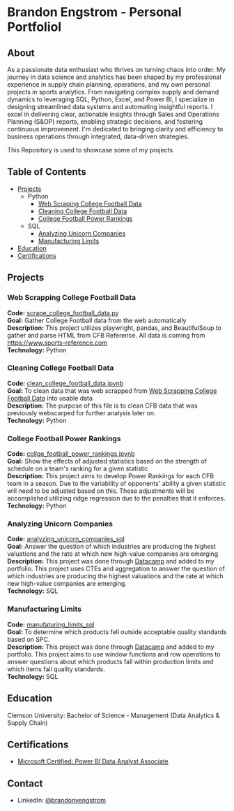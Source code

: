 # Brandon Engstrom - Personal Portfoliol

## About 

As a passionate data enthusiast who thrives on turning chaos into order. My journey in data science and analytics has been shaped by my professional experience in supply chain planning, operations, and my own personal projects in sports analytics. From navigating complex supply and demand dynamics to leveraging SQL, Python, Excel, and Power BI, I specialize in designing streamlined data systems and automating insightful reports. I excel in delivering clear, actionable insights through Sales and Operations Planning (S&OP) reports, enabling strategic decisions, and fostering continuous improvement. I'm dedicated to bringing clarity and efficiency to business operations through integrated, data-driven strategies.

This Repository is used to showcase some of my projects

## Table of Contents
  - [Projects](#Projects)
    - Python
      - [Web Scraping College Football Data](#Web-Scrapping-College-Football-Data)
      - [Cleaning College Football Data](#Cleaning-College-Football-Data)
      - [College Football Power Rankings](#College-Football-Power-Rankings)
    - SQL
      - [Analyzing Unicorn Companies](#Analyzing-Unicorn-Companies)
      - [Manufacturing Limits](#Manufacturing-Limits)
- [Education](#Education)
- [Certifications](#Certifications)

## Projects

### Web Scrapping College Football Data
**Code:** [scrape_college_football_data.py](https://github.com/brandonvengstrom/personal_portfolio/blob/main/scrape_college_football_data.py)  
**Goal:** Gather College Football data from the web automatically   
**Description:** This project utilizes playwright, pandas, and BeautifulSoup to gather and parse HTML from CFB Reference. All data is coming from https://www.sports-reference.com  
**Technology:** Python

### Cleaning College Football Data

**Code:** [clean_college_football_data.ipynb](https://github.com/brandonvengstrom/personal_portfolio/blob/main/clean_college_football_data.ipynb)  
**Goal:** To clean data that was web scrapped from [Web Scrapping College Football Data](#Web-Scrapping-College-Football-Data) into usable data   
**Description:** The purpose of this file is to clean CFB data that was previously webscarped for further analysis later on.  
**Technology:** Python

### College Football Power Rankings

**Code:** [collge_football_power_rankings.ipynb](https://github.com/brandonvengstrom/personal_portfolio/blob/main/college_football_power_rankings.ipynb)    
**Goal:** Show the effects of adjusted statistics based on the strength of schedule on a team's ranking for a given statistic  
**Description:** This project aims to develop Power Rankings for each CFB team in a season. Due to the variability of opponents' ability a given statistic will need to be adjusted based on this. These adjustments will be accomplished utilizing ridge regression due to the penalties that it enforces.  
**Technology:** Python

### Analyzing Unicorn Companies

**Code:** [analyzing_unicorn_companies_sql](https://github.com/brandonvengstrom/personal_portfolio/blob/main/analyzing_unicorn_companies_sql.sql)   
**Goal:** Answer the question of which industries are producing the highest valuations and the rate at which new high-value companies are emerging  
**Description:** This project was done through [Datacamp](https://app.datacamp.com/) and added to my portfolio. This project uses CTEs and aggregation to answer the question of which industries are producing the highest valuations and the rate at which new high-value companies are emerging.  
**Technology:** SQL  

### Manufacturing Limits
**Code:** [manufaturing_limits_sql](https://github.com/brandonvengstrom/personal_portfolio/blob/main/manufaturing_limits_sql.sql)  
**Goal:** To determine which products fell outside acceptable quality standards based on SPC.   
**Description:** This project was done through [Datacamp](https://app.datacamp.com/) and added to my portfolio. This project aims to use window functions and row operations to answer questions about which products fall within production limits and which items fail quality standards.   
**Technology:** SQL  

## Education
Clemson University: Bachelor of Science - Management (Data Analytics & Supply Chain)

## Certifications 
  - [Microsoft Certified: Power BI Data Analyst Associate](https://learn.microsoft.com/en-us/users/brandonengstrom-8252/transcript/deqzoa2l355np54)

## Contact
  - LinkedIn: [@brandonvengstrom](https://www.linkedin.com/in/brandonvengstrom/)
